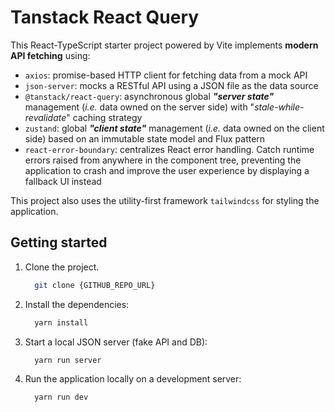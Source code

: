 # Tanstack React Query

This React-TypeScript starter project powered by Vite implements **modern API fetching** using:

- `axios`: promise-based HTTP client for fetching data from a mock API
- `json-server`: mocks a RESTful API using a JSON file as the data source
- `@tanstack/react-query`: asynchronous global **_"server state"_** management (_i.e._ data owned on the server side) with "_stale-while-revalidate_" caching strategy
- `zustand`: global **_"client state"_** management (_i.e._ data owned on the client side) based on an immutable state model and Flux pattern
- `react-error-boundary`: centralizes React error handling. Catch runtime errors raised from anywhere in the component tree, preventing the application to crash and improve the user experience by displaying a fallback UI instead

This project also uses the utility-first framework `tailwindcss` for styling the application.

## Getting started

1. Clone the project.
   ```bash
     git clone {GITHUB_REPO_URL}
   ```
2. Install the dependencies:
   ```bash
     yarn install
   ```
3. Start a local JSON server (fake API and DB):
   ```bash
     yarn run server
   ```
4. Run the application locally on a development server:
   ```bash
     yarn run dev
   ```

